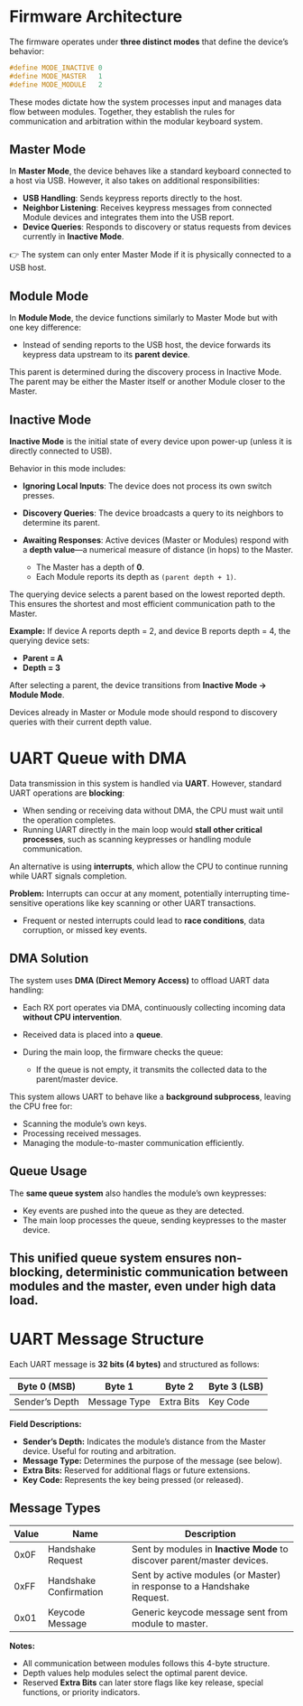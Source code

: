 # Firmware Architecture

The firmware operates under **three distinct modes** that define the device’s behavior:

```c
#define MODE_INACTIVE 0
#define MODE_MASTER   1
#define MODE_MODULE   2
```

These modes dictate how the system processes input and manages data flow between modules. Together, they establish the rules for communication and arbitration within the modular keyboard system.


## Master Mode

In **Master Mode**, the device behaves like a standard keyboard connected to a host via USB. However, it also takes on additional responsibilities:

* **USB Handling**: Sends keypress reports directly to the host.
* **Neighbor Listening**: Receives keypress messages from connected Module devices and integrates them into the USB report.
* **Device Queries**: Responds to discovery or status requests from devices currently in **Inactive Mode**.

👉 The system can only enter Master Mode if it is physically connected to a USB host.

## Module Mode

In **Module Mode**, the device functions similarly to Master Mode but with one key difference:

* Instead of sending reports to the USB host, the device forwards its keypress data upstream to its **parent device**.

This parent is determined during the discovery process in Inactive Mode. The parent may be either the Master itself or another Module closer to the Master.

## Inactive Mode

**Inactive Mode** is the initial state of every device upon power-up (unless it is directly connected to USB).

Behavior in this mode includes:

* **Ignoring Local Inputs**: The device does not process its own switch presses.
* **Discovery Queries**: The device broadcasts a query to its neighbors to determine its parent.
* **Awaiting Responses**: Active devices (Master or Modules) respond with a **depth value**—a numerical measure of distance (in hops) to the Master.

  * The Master has a depth of **0**.
  * Each Module reports its depth as `(parent depth + 1)`.

The querying device selects a parent based on the lowest reported depth. This ensures the shortest and most efficient communication path to the Master.

**Example:**
If device A reports depth = 2, and device B reports depth = 4, the querying device sets:

* **Parent = A**
* **Depth = 3**

After selecting a parent, the device transitions from **Inactive Mode → Module Mode**.

Devices already in Master or Module mode should respond to discovery queries with their current depth value.

# UART Queue with DMA

Data transmission in this system is handled via **UART**. However, standard UART operations are **blocking**:

* When sending or receiving data without DMA, the CPU must wait until the operation completes.
* Running UART directly in the main loop would **stall other critical processes**, such as scanning keypresses or handling module communication.

An alternative is using **interrupts**, which allow the CPU to continue running while UART signals completion.

**Problem:** Interrupts can occur at any moment, potentially interrupting time-sensitive operations like key scanning or other UART transactions.
* Frequent or nested interrupts could lead to **race conditions**, data corruption, or missed key events.


## DMA Solution

The system uses **DMA (Direct Memory Access)** to offload UART data handling:

* Each RX port operates via DMA, continuously collecting incoming data **without CPU intervention**.
* Received data is placed into a **queue**.
* During the main loop, the firmware checks the queue:

  * If the queue is not empty, it transmits the collected data to the parent/master device.

This system allows UART to behave like a **background subprocess**, leaving the CPU free for:

* Scanning the module’s own keys.
* Processing received messages.
* Managing the module-to-master communication efficiently.

## Queue Usage

The **same queue system** also handles the module’s own keypresses:

* Key events are pushed into the queue as they are detected.
* The main loop processes the queue, sending keypresses to the master device.

This unified queue system ensures **non-blocking, deterministic communication** between modules and the master, even under high data load.
---

# UART Message Structure  

Each UART message is **32 bits (4 bytes)** and structured as follows:  

| Byte 0 (MSB)        | Byte 1            | Byte 2      | Byte 3 (LSB) |
|---------------------|-----------------|------------|--------------|
| Sender’s Depth      | Message Type      | Extra Bits | Key Code     |

**Field Descriptions:**  

- **Sender’s Depth:** Indicates the module’s distance from the Master device. Useful for routing and arbitration.  
- **Message Type:** Determines the purpose of the message (see below).  
- **Extra Bits:** Reserved for additional flags or future extensions.  
- **Key Code:** Represents the key being pressed (or released).  


## Message Types  

| Value  | Name                   | Description                                                                 |
|--------|------------------------|-----------------------------------------------------------------------------|
| 0x0F   | Handshake Request       | Sent by modules in **Inactive Mode** to discover parent/master devices.    |
| 0xFF   | Handshake Confirmation  | Sent by active modules (or Master) in response to a Handshake Request.    |
| 0x01   | Keycode Message         | Generic keycode message sent from module to master.                        |


**Notes:**  

- All communication between modules follows this 4-byte structure.  
- Depth values help modules select the optimal parent device.  
- Reserved **Extra Bits** can later store flags like key release, special functions, or priority indicators.  

